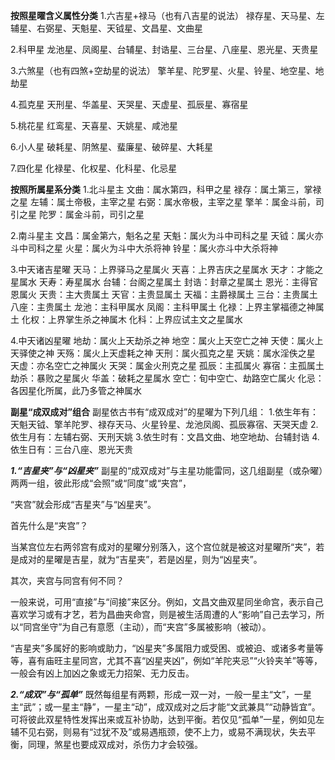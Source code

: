 **按照星曜含义属性分类**
1.六吉星+禄马（也有八吉星的说法）
    禄存星、天马星、左辅星、右弼星、天魁星、天钺星、文昌星、文曲星

2.科甲星
    龙池星、凤阁星、台辅星、封诰星、三台星、八座星、恩光星、天贵星

3.六煞星（也有四煞+空劫星的说法）
    擎羊星、陀罗星、火星、铃星、地空星、地劫星

4.孤克星
    天刑星、华盖星、天哭星、天虚星、孤辰星、寡宿星

5.桃花星
    红鸾星、天喜星、天姚星、咸池星

6.小人星
    破耗星、阴煞星、蜚廉星、破碎星、大耗星

7.四化星
    化禄星、化权星、化科星、化忌星

**按照所属星系分类**
1.北斗星主
    文曲：属水第四，科甲之星
    禄存：属土第三，掌禄之星
    左辅：属土帝极，主宰之星
    右弼：属水帝极，主宰之星
    擎羊：属金斗前，司引之星
    陀罗：属金斗前，司引之星

2.南斗星主
    文昌：属金第六，魁名之星
    天魁：属火为斗中司科之星
    天钺：属火亦斗中司科之星
    火星：属火为斗中大杀将神
    铃星：属火亦斗中大杀将神

3.中天诸吉星曜
    天马：上界驿马之星属火
    天喜：上界吉庆之星属水
    天才：才能之星属水
    天寿：寿星属水
    台辅：台阁之星属土
    封诰：封章之星属土
    恩光：主得官恩属火
    天贵：主大贵属土
    天官：主贵显属土
    天福：主爵禄属土
    三台：主贵属土
    八座：主贵属土
    龙池：主科甲属水
    凤阁：主科甲属土
    化禄：上界主掌福德之神属土
    化权：上界掌生杀之神属木
    化科：上界应试主文之星属水

4.中天诸凶星曜
    地劫：属火上天劫杀之神
    地空：属火上天空亡之神
    天使：属火上天驿使之神
    天殇：属火上天虚耗之神
    天刑：属火孤克之星
    天姚：属水淫佚之星
    天虚：亦名空亡之神属火
    天哭：属金火刑克之星
    孤辰：主孤属火
    寡宿：主孤属土
    劫杀：暴败之星属火
    华盖：破耗之星属水
    空亡：旬中空亡、劫路空亡属火
    化忌：各因星化所属，此乃多管之神属水

**副星“成双成对”组合**
副星依古书有“成双成对”的星曜为下列几组：
1.依生年有：天魁天钺、擎羊陀罗、禄存天马、火星铃星、龙池凤阁、孤辰寡宿、天哭天虚
2.依生月有：左辅右弼、天刑天姚
3.依生时有：文昌文曲、地空地劫、台辅封诰
4.依生日有：三台八座、恩光天贵

***1.“吉星夹”与“凶星夹”***
副星的“成双成对”与主星功能雷同，这几组副星（或杂曜）两两一组，彼此形成“会照”或“同度”或“夹宫”，

“夹宫”就会形成“吉星夹”与“凶星夹”。

首先什么是“夹宫”？

当某宫位左右两邻宫有成对的星曜分别落入，这个宫位就是被这对星曜所“夹”，若是成对的星曜是吉星，就为“吉星夹”，若是凶星，则为“凶星夹”。

其次，夹宫与同宫有何不同？

一般来说，可用“直接”与“间接”来区分。例如，文昌文曲双星同坐命宫，表示自己喜欢学习或有才艺，若为昌曲夹命宫，则是被生活周遭的人“影响”自己去学习，所以“同宫坐守”为自己有意愿（主动），而“夹宫”多属被影响（被动）。

“吉星夹”多属好的影响或助力，“凶星夹”多属阻力或受困、或被迫、或诸多考量等等，喜有庙旺主星同宫，尤其不喜“凶星夹凶”，例如“羊陀夹忌”“火铃夹羊”等等，一般会有凶上加凶之象或无力招架、无力反击。

***2.“成双”与“孤单”***
既然每组星有两颗，形成一双一对，一般一星主“文”，一星主“武”；或一星主“静”，一星主“动”，成双成对之后才能“文武兼具”“动静皆宜”。可将彼此双星特性发挥出来或互补协助，达到平衡。若仅见“孤单”一星，例如见左辅不见右弼，则易有“过犹不及”或易遇瓶颈，使不上力，或易不满现状，失去平衡，同理，煞星也要成双成对，杀伤力才会较强。